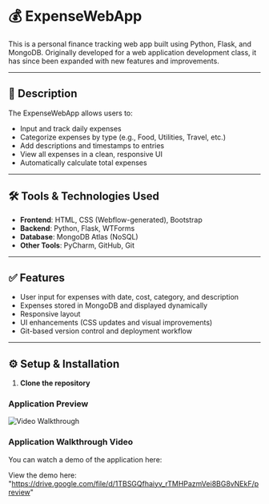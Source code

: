 ﻿# 💰 ExpenseWebApp

This is a personal finance tracking web app built using Python, Flask, and MongoDB. Originally developed for a web application development class, it has since been expanded with new features and improvements.

---

## 📌 Description

The ExpenseWebApp allows users to:

- Input and track daily expenses
- Categorize expenses by type (e.g., Food, Utilities, Travel, etc.)
- Add descriptions and timestamps to entries
- View all expenses in a clean, responsive UI
- Automatically calculate total expenses

---

## 🛠️ Tools & Technologies Used

- **Frontend**: HTML, CSS (Webflow-generated), Bootstrap
- **Backend**: Python, Flask, WTForms
- **Database**: MongoDB Atlas (NoSQL)
- **Other Tools**: PyCharm, GitHub, Git

---

## ✅ Features

- User input for expenses with date, cost, category, and description
- Expenses stored in MongoDB and displayed dynamically
- Responsive layout
- UI enhancements (CSS updates and visual improvements)
- Git-based version control and deployment workflow

---

## ⚙️ Setup & Installation

1. **Clone the repository**  



### Application Preview

<img src='https://user-images.githubusercontent.com/70240636/194684267-8a7f50a8-9d65-46c2-a8db-26732226431e.PNG' title='Video Walkthrough' width='' alt='Video Walkthrough' />

### Application Walkthrough Video

You can watch a demo of the application here:

View the demo here: "https://drive.google.com/file/d/1TBSGQfhaiyv_rTMHPazmVei8BG8vNEkF/preview" 
